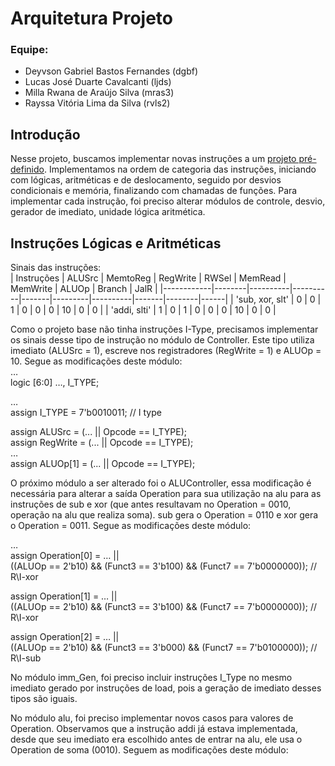 # Arquitetura Projeto

### Equipe:
- Deyvson Gabriel Bastos Fernandes (dgbf)
- Lucas José Duarte Cavalcanti (ljds)
- Milla Rwana de Araújo Silva (mras3)
- Rayssa Vitória Lima da Silva (rvls2)

## Introdução
Nesse projeto, buscamos implementar novas instruções a um [projeto pré-definido](https://github.com/joaopmarinho/Risc-v-Pipeline). Implementamos na ordem de categoria das instruções, iniciando com lógicas, aritméticas e de deslocamento, seguido por desvios condicionais e memória, finalizando com chamadas de funções. Para implementar cada instrução, foi preciso alterar módulos de controle, desvio, gerador de imediato, unidade lógica aritmética.

## Instruções Lógicas e Aritméticas
Sinais das instruções:  
| Instruções | ALUSrc | MemtoReg | RegWrite | RWSel | MemRead | MemWrite | ALUOp | Branch | JalR |
|------------|--------|----------|----------|-------|---------|----------|-------|--------|------|
| 'sub, xor, slt' | 0 | 0        | 1        | 0     | 0       | 0        | 10    | 0      | 0    |
| 'addi, slti' | 1    | 0        | 1        | 0     | 0       | 0        | 10    | 0      | 0    |

Como o projeto base não tinha instruções I-Type, precisamos implementar os sinais desse tipo de instrução no módulo de Controller. Este tipo utiliza imediato (ALUSrc = 1), escreve nos registradores (RegWrite = 1) e ALUOp = 10. Segue as modificações deste módulo:  
  …  
  logic [6:0] …, I_TYPE;  
  
  …  
  assign I_TYPE = 7'b0010011;  // I type  
  
  assign ALUSrc = (... || Opcode == I_TYPE);  
  assign RegWrite = (... || Opcode == I_TYPE);  
  …  
  assign ALUOp[1] = (... || Opcode == I_TYPE);  

O próximo módulo a ser alterado foi o ALUController, essa modificação é necessária para alterar a saída Operation para sua utilização na alu para as instruções de sub e xor (que antes resultavam no Operation = 0010, operação na alu que realiza soma). sub gera o Operation = 0110 e xor gera o Operation = 0011. Segue as modificações deste módulo:  

  …  
  assign Operation[0] = … ||  
      ((ALUOp == 2'b10) && (Funct3 == 3'b100) && (Funct7 == 7'b0000000));  // R\I-xor  
  
  assign Operation[1] = … ||  
      ((ALUOp == 2'b10) && (Funct3 == 3'b100) && (Funct7 == 7'b0000000)); // R\I-xor  
  
  assign Operation[2] =  … ||  
      ((ALUOp == 2'b10) && (Funct3 == 3'b000) && (Funct7 == 7'b0100000)); // R\I-sub  

No módulo imm_Gen, foi preciso incluir instruções I_Type no mesmo imediato gerado por instruções de load, pois a geração de imediato desses tipos são iguais.  

No módulo alu, foi preciso implementar novos casos para valores de Operation. Observamos que a instrução addi já estava implementada, desde que seu imediato era escolhido antes de entrar na alu, ele usa o Operation de soma (0010). Seguem as modificações deste módulo:  
